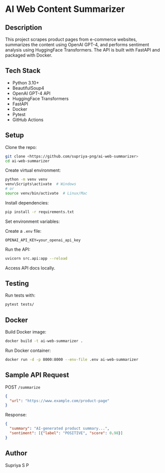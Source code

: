 # AI Web Content Summarizer

## Description

This project scrapes product pages from e-commerce websites, summarizes the content using OpenAI GPT-4, and performs sentiment analysis using HuggingFace Transformers. The API is built with FastAPI and packaged with Docker.

## Tech Stack

- Python 3.10+
- BeautifulSoup4
- OpenAI GPT-4 API
- HuggingFace Transformers
- FastAPI
- Docker
- Pytest
- GitHub Actions



## Setup

Clone the repo:

```bash
git clone <https://github.com/supriya-png/ai-web-summarizer>
cd ai-web-summarizer
```

Create virtual environment:

```bash
python -m venv venv
venv\Scripts\activate  # Windows
# or
source venv/bin/activate  # Linux/Mac
```

Install dependencies:

```bash
pip install -r requirements.txt
```

Set environment variables:

Create a `.env` file:

```
OPENAI_API_KEY=your_openai_api_key
```

Run the API:

```bash
uvicorn src.api:app --reload
```

Access API docs locally.

## Testing

Run tests with:

```bash
pytest tests/
```

## Docker

Build Docker image:

```bash
docker build -t ai-web-summarizer .
```

Run Docker container:

```bash
docker run -d -p 8000:8000 --env-file .env ai-web-summarizer
```

## Sample API Request

POST `/summarize`

```json
{
  "url": "https://www.example.com/product-page"
}
```

Response:

```json
{
  "summary": "AI-generated product summary...",
  "sentiment": [{"label": "POSITIVE", "score": 0.98}]
}
```

## Author

Supriya S P
